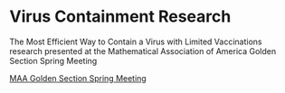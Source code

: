 # Virus Containment Research
The Most Efficient Way to Contain a Virus with Limited Vaccinations research presented at the Mathematical Association of America Golden Section Spring Meeting

[MAA Golden Section Spring Meeting](https://connect.maa.org/events/event-description?CalendarEventKey=f8cc45f0-bf7d-42dd-b6e1-0ee42fa71c9f&Home=%2Fhome)
